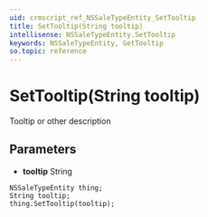 ```yaml
---
uid: crmscript_ref_NSSaleTypeEntity_SetTooltip
title: SetTooltip(String tooltip)
intellisense: NSSaleTypeEntity.SetTooltip
keywords: NSSaleTypeEntity, GetTooltip
so.topic: reference
---
```


# SetTooltip(String tooltip)

Tooltip or other description

## Parameters

* **tooltip** String

```crmscript
NSSaleTypeEntity thing;
String tooltip;
thing.SetTooltip(tooltip);
```

